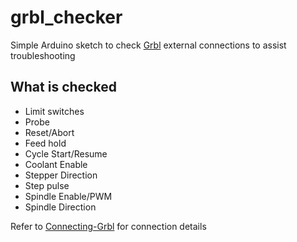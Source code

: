 # grbl_checker
Simple Arduino sketch to check [Grbl](https://github.com/grbl/grbl) external connections to assist troubleshooting

## What is checked

  - Limit switches
  - Probe
  - Reset/Abort
  - Feed hold
  - Cycle Start/Resume
  - Coolant Enable
  - Stepper Direction
  - Step pulse
  - Spindle Enable/PWM
  - Spindle Direction

Refer to [Connecting-Grbl](https://github.com/grbl/grbl/wiki/Connecting-Grbl) for connection details
